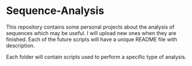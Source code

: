 # Sequence-Analysis
This repository contains some personal projects about the analysis of sequences which may be useful.
I will upload new ones when they are finished.
Each of the future scripts will have a unique README file with description.

Each folder will contain scripts used to perform a specific type of analysis.
